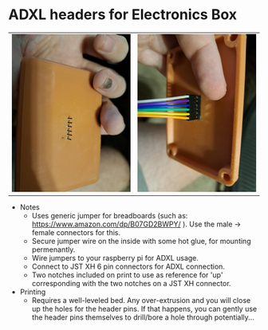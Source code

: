 
**ADXL headers for Electronics Box**
============
<table width=100%>
<TR><TD width=50% align="center"><img src="Images/Front.jpg"></TD>
<TD width=50% align="center"><img src="Images/Back.jpg"></TD>
</TR>
</TABLE>

- Notes
   - Uses generic jumper for breadboards (such as: https://www.amazon.com/dp/B07GD2BWPY/ ). Use the male -> female connectors for this.
   - Secure jumper wire on the inside with some hot glue, for mounting permenantly.
   - Wire jumpers to your raspberry pi for ADXL usage.
   - Connect to JST XH 6 pin connectors for ADXL connection.
   - Two notches included on print to use as reference for 'up' corresponding with the two notches on a JST XH connector.
- Printing
   - Requires a well-leveled bed. Any over-extrusion and you will close up the holes for the header pins. If that happens, you can gently use the header pins themselves to drill/bore a hole through potentially...

